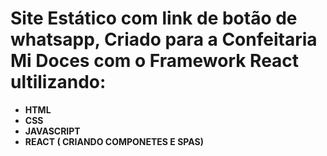 # Site Estático com link de botão de whatsapp, Criado para a Confeitaria Mi Doces com o Framework React ultilizando:

* **HTML**
* **CSS**
* **JAVASCRIPT**
* **REACT ( CRIANDO COMPONETES E SPAS)**

